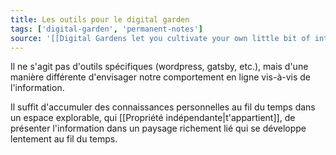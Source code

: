 ```yaml
---
title: Les outils pour le digital garden
tags: ['digital-garden', 'permanent-notes']
source: '[[Digital Gardens let you cultivate your own little bit of internet]]'
---
```


Il ne s'agit pas d'outils spécifiques (wordpress, gatsby, etc.), mais d'une manière différente d'envisager notre comportement en ligne vis-à-vis de l'information. 

Il suffit d'accumuler des connaissances personnelles au fil du temps dans un espace explorable, qui [[Propriété indépendante|t'appartient]], de présenter l'information dans un paysage richement lié qui se développe lentement au fil du temps. 
